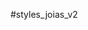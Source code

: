 #styles_joias_v2
<html>
  <head>
    <link rel="stylesheet" href="libs/flickity/css/flickity-docs.css" media="screen">
    <script src="libs/flickity/js/flickity-docs.min.js"></script>
    <meta name="viewport" content="width=device-width, initial-scale=1.0">
    <style>
      .carousel {
  background: #EEE;
  height: 300px; /* Defina a altura desejada */
}

.carousel-cell {
  width: 100%;
  height: 100%;
  display: flex;
  align-items: center;
  justify-content: center;
  overflow: hidden;
  counter-reset: carousel-cell; /* Redefine o contador */
}

.carousel-cell:before {
  content: none; /* Define o conteúdo como vazio */
}

.carousel-cell img {
  width: 100%;
  height: auto;
  object-fit: cover;
  border-radius: 5px;
}

      </style>
  </head>
  <body>
    <div class="carousel" data-flickity='{ "groupCells": 1 }'>
      <div class="carousel-cell">
        <img src="campanha_home_page/1.png" alt="Imagem 1">
      </div>
      <div class="carousel-cell">
        <img src="campanha_home_page/2.png" alt="Imagem 2">
      </div>
      <div class="carousel-cell">
        <img src="campanha_home_page/3.png" alt="Imagem 3">
      </div>
    </div>
  </body>
</html>


